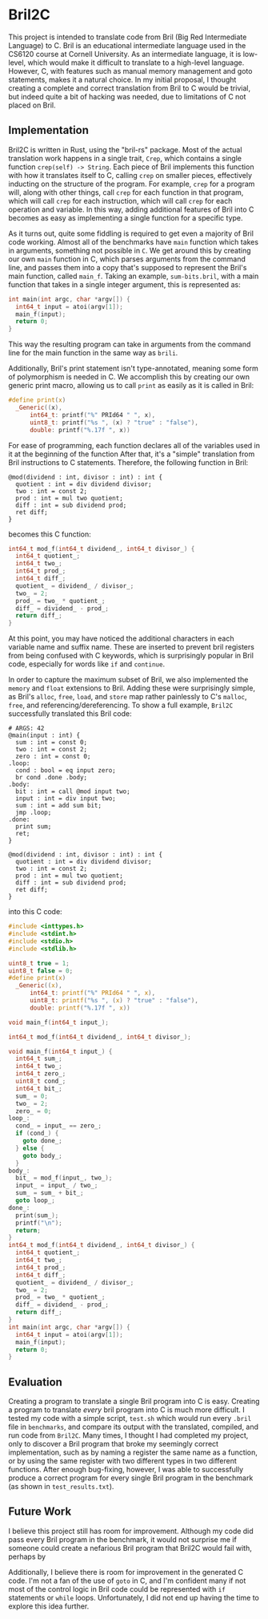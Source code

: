# Bril2C
This project is intended to translate code from Bril (Big Red Intermediate Language) to C. Bril is an educational intermediate language used in the CS6120 course at Cornell University. As an intermediate language, it is low-level, which would make it difficult to translate to a high-level language. However, C, with features such as manual memory management and goto statements, makes it a natural choice. In my initial proposal, I thought creating a complete and correct translation from Bril to C would be trivial, but indeed quite a bit of hacking was needed, due to limitations of C not placed on Bril.

## Implementation
Bril2C is written in Rust, using the "bril-rs" package. Most of the actual translation work happens in a single trait, `Crep`, which contains a single function `crep(self) -> String`. Each piece of Bril implements this function with how it translates itself to C, calling `crep` on smaller pieces, effectively inducting on the structure of the program. For example, `crep` for a program will, along with other things, call `crep` for each function in that program, which will call `crep` for each instruction, which will call `crep` for each operation and variable. In this way, adding additional features of Bril into C becomes as easy as implementing a single function for a specific type.

As it turns out, quite some fiddling is required to get even a majority of Bril code working. Almost all of the benchmarks have `main` function which takes in arguments, something not possible in `C`. We get around this by creating our own `main` function in C, which parses arguments from the command line, and passes them into a copy that's supposed to represent the Bril's main function, called `main_f`. Taking an example, `sum-bits.bril`, with a main function that takes in a single integer argument, this is represented as:
```C
int main(int argc, char *argv[]) {
  int64_t input = atoi(argv[1]);
  main_f(input);
  return 0;
}
```
This way the resulting program can take in arguments from the command line for the main function in the same way as `brili`.

Additionally, Bril's print statement isn't type-annotated, meaning some form of polymorphism is needed in C. We accomplish this by creating our own generic print macro, allowing us to call `print` as easily as it is called in Bril:
```C
#define print(x)                                                               
  _Generic((x),
      int64_t: printf("%" PRId64 " ", x),
      uint8_t: printf("%s ", (x) ? "true" : "false"),
      double: printf("%.17f ", x))
```
For ease of programming, each function declares all of the variables used in it at the beginning of the function After that, it's a "simple" translation from Bril instructions to C statements. Therefore, the following function in Bril:
```
@mod(dividend : int, divisor : int) : int {
  quotient : int = div dividend divisor;
  two : int = const 2;
  prod : int = mul two quotient;
  diff : int = sub dividend prod;
  ret diff;
}
```
becomes this C function:
```C
int64_t mod_f(int64_t dividend_, int64_t divisor_) {
  int64_t quotient_;
  int64_t two_;
  int64_t prod_;
  int64_t diff_;
  quotient_ = dividend_ / divisor_;
  two_ = 2;
  prod_ = two_ * quotient_;
  diff_ = dividend_ - prod_;
  return diff_;
}
```
At this point, you may have noticed the additional characters in each variable name and suffix name. These are inserted to prevent bril registers from being confused with C keywords, which is surprisingly popular in Bril code, especially for words like `if` and `continue`.

In order to capture the maximum subset of Bril, we also implemented the `memory` and `float` extensions to Bril. Adding these were surprisingly simple, as Bril's `alloc`, `free`, `load`, and `store` map rather painlessly to C's `malloc`, `free`, and referencing/dereferencing. To show a full example, `Bril2C` successfully translated this Bril code:
```
# ARGS: 42
@main(input : int) {
  sum : int = const 0;
  two : int = const 2;
  zero : int = const 0;
.loop:
  cond : bool = eq input zero;
  br cond .done .body;
.body:
  bit : int = call @mod input two;
  input : int = div input two;
  sum : int = add sum bit;
  jmp .loop;
.done:
  print sum;
  ret;
}

@mod(dividend : int, divisor : int) : int {
  quotient : int = div dividend divisor;
  two : int = const 2;
  prod : int = mul two quotient;
  diff : int = sub dividend prod;
  ret diff;
}
```
into this C code:
```C
#include <inttypes.h>
#include <stdint.h>
#include <stdio.h>
#include <stdlib.h>

uint8_t true = 1;
uint8_t false = 0;
#define print(x)                                                               \
  _Generic((x),                                                                \
      int64_t: printf("%" PRId64 " ", x),                                      \
      uint8_t: printf("%s ", (x) ? "true" : "false"),                          \
      double: printf("%.17f ", x))

void main_f(int64_t input_);

int64_t mod_f(int64_t dividend_, int64_t divisor_);

void main_f(int64_t input_) {
  int64_t sum_;
  int64_t two_;
  int64_t zero_;
  uint8_t cond_;
  int64_t bit_;
  sum_ = 0;
  two_ = 2;
  zero_ = 0;
loop_:
  cond_ = input_ == zero_;
  if (cond_) {
    goto done_;
  } else {
    goto body_;
  }
body_:
  bit_ = mod_f(input_, two_);
  input_ = input_ / two_;
  sum_ = sum_ + bit_;
  goto loop_;
done_:
  print(sum_);
  printf("\n");
  return;
}
int64_t mod_f(int64_t dividend_, int64_t divisor_) {
  int64_t quotient_;
  int64_t two_;
  int64_t prod_;
  int64_t diff_;
  quotient_ = dividend_ / divisor_;
  two_ = 2;
  prod_ = two_ * quotient_;
  diff_ = dividend_ - prod_;
  return diff_;
}
int main(int argc, char *argv[]) {
  int64_t input = atoi(argv[1]);
  main_f(input);
  return 0;
}
```

## Evaluation
Creating a program to translate a single Bril program into C is easy. Creating a program to translate _every_ bril program into C is much more difficult. I tested my code with a simple script, `test.sh` which would run every `.bril` file in `benchmarks`, and compare its output with the translated, compiled, and run code from `Bril2C`. Many times, I thought I had completed my project, only to discover a Bril program that broke my seemingly correct implementation, such as by naming a register the same name as a function, or by using the same register with two different types in two different functions. After enough bug-fixing, however, I was able to successfully produce a correct program for every single Bril program in the benchmark (as shown in `test_results.txt`).

## Future Work
I believe this project still has room for improvement. Although my code did pass every Bril program in the benchmark, it would not surprise me if someone could create a nefarious Bril program that Bril2C would fail with, perhaps by 

Additionally, I believe there is room for improvement in the generated C code. I'm not a fan of the use of `goto` in C, and I'm confident many if not most of the control logic in Bril code could be represented with `if` statements or `while` loops. Unfortunately, I did not end up having the time to explore this idea further.
